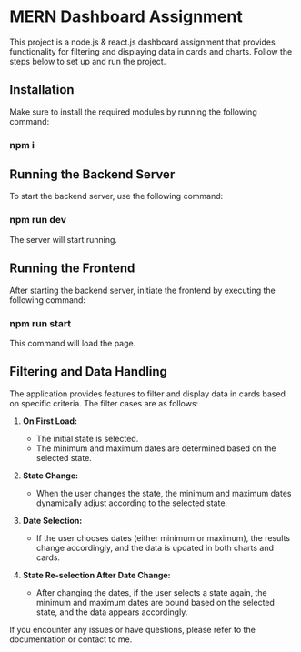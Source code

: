 # MERN Dashboard Assignment

This project is a node.js & react.js dashboard assignment that provides functionality for filtering and displaying data in cards and charts. Follow the steps below to set up and run the project.

## Installation

Make sure to install the required modules by running the following command:

### npm i


## Running the Backend Server

To start the backend server, use the following command:

### npm run dev

The server will start running.

## Running the Frontend

After starting the backend server, initiate the frontend by executing the following command:

### npm run start

This command will load the page.

## Filtering and Data Handling

The application provides features to filter and display data in cards based on specific criteria. The filter cases are as follows:

1. **On First Load:**
   - The initial state is selected.
   - The minimum and maximum dates are determined based on the selected state.

2. **State Change:**
   - When the user changes the state, the minimum and maximum dates dynamically adjust according to the selected state.

3. **Date Selection:**
   - If the user chooses dates (either minimum or maximum), the results change accordingly, and the data is updated in both charts and cards.

4. **State Re-selection After Date Change:**
   - After changing the dates, if the user selects a state again, the minimum and maximum dates are bound based on the selected state, and the data appears accordingly.

If you encounter any issues or have questions, please refer to the documentation or contact to me.
